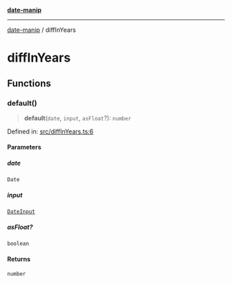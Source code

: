 [**date-manip**](index.md)

***

[date-manip](modules.md) / diffInYears

# diffInYears

## Functions

### default()

> **default**(`date`, `input`, `asFloat`?): `number`

Defined in: [src/diffInYears.ts:6](https://github.com/fengxinming/date-manip/blob/3800a276ff67972284419177dad55ada4d463d78/src/diffInYears.ts#L6)

#### Parameters

##### date

`Date`

##### input

[`DateInput`](types.md#dateinput)

##### asFloat?

`boolean`

#### Returns

`number`

